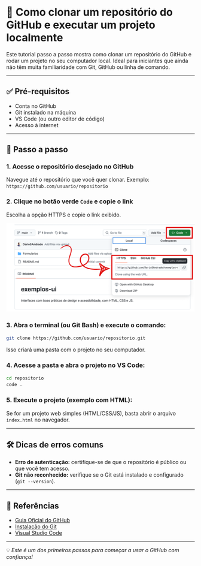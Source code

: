 # 🔁 Como clonar um repositório do GitHub e executar um projeto localmente

Este tutorial passo a passo mostra como clonar um repositório do GitHub e rodar um projeto no seu computador local. Ideal para iniciantes que ainda não têm muita familiaridade com Git, GitHub ou linha de comando.

---

## ✅ Pré-requisitos

- Conta no GitHub
- Git instalado na máquina
- VS Code (ou outro editor de código)
- Acesso à internet

---

## 🧭 Passo a passo

### 1. Acesse o repositório desejado no GitHub

Navegue até o repositório que você quer clonar. Exemplo: `https://github.com/usuario/repositorio`

### 2. Clique no botão verde `Code` e copie o link

Escolha a opção HTTPS e copie o link exibido.

![Passo 1](imagens/passo1.png)

### 3. Abra o terminal (ou Git Bash) e execute o comando:

```bash
git clone https://github.com/usuario/repositorio.git
```

Isso criará uma pasta com o projeto no seu computador.

### 4. Acesse a pasta e abra o projeto no VS Code:

```bash
cd repositorio
code .
```

### 5. Execute o projeto (exemplo com HTML):

Se for um projeto web simples (HTML/CSS/JS), basta abrir o arquivo `index.html` no navegador.

---

## 🛠️ Dicas de erros comuns

- **Erro de autenticação:** certifique-se de que o repositório é público ou que você tem acesso.
- **Git não reconhecido:** verifique se o Git está instalado e configurado (`git --version`).

---

## 🔗 Referências

- [Guia Oficial do GitHub](https://docs.github.com/pt)
- [Instalação do Git](https://git-scm.com/book/pt-br/v2/Primeiros-passos-Instalando-Git)
- [Visual Studio Code](https://code.visualstudio.com/)

---

💡 _Este é um dos primeiros passos para começar a usar o GitHub com confiança!_


